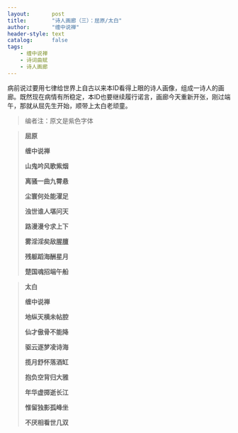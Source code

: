 ```yaml
---
layout:       post
title:        "诗人画廊（三）：屈原/太白"
author:       "缠中说禅"
header-style: text
catalog:      false
tags:
    - 缠中说禅
    - 诗词曲赋
    - 诗人画廊
---
```


病前说过要用七律给世界上自古以来本ID看得上眼的诗人画像，组成一诗人的画廊。既然现在病情有所稳定，本ID也要继续履行诺言，画廊今天重新开张，刚过端午，那就从屈先生开始，顺带上太白老顽童。



> 编者注：原文是紫色字体



> **屈原**
>
> 
>
> **缠中说禅**
>
> 
>
> **山鬼吟风歌紫烟**
>
> **离骚一曲九霄悬**
>
> **尘寰何处能濯足**
>
> **浊世谁人堪问天**
>
> **路漫漫兮求上下**
>
> **雾淫淫矣敌腥膻**
>
> **残躯蹈海酬星月**
>
> **楚国魂招端午船**



> **太白**
>
> 
>
> **缠中说禅**
>
> 
>
> **地纵天横未帖腔**
>
> **仙才傲骨不能降**
>
> **驱云逐梦凌诗海**
>
> **揽月舒怀落酒缸**
>
> **抱负空背归大雅**
>
> **年华虚掷逝长江**
>
> **惟留独影孤峰坐**
>
> **不厌相看世几双**
